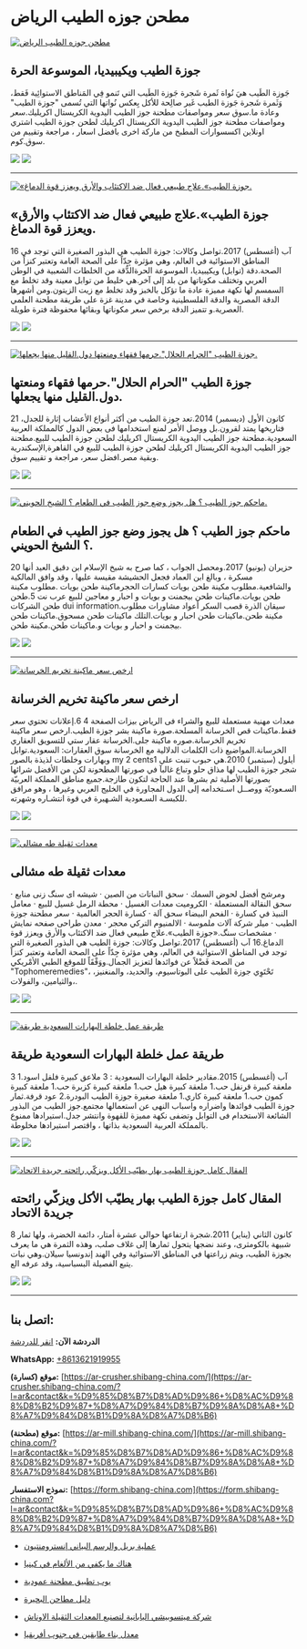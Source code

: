 # مطحن جوزه الطيب الرياض

<a href="https://swt.shibang-china.com/?l=ar&img&k=%D9%85%D8%B7%D8%AD%D9%86+%D8%AC%D9%88%D8%B2%D9%87+%D8%A7%D9%84%D8%B7%D9%8A%D8%A8+%D8%A7%D9%84%D8%B1%D9%8A%D8%A7%D8%B6" target="_blank">![مطحن جوزه الطيب الرياض](http://static.shibang-china.com/all-800x300/1236.jpg)</a>

## جوزة الطيب ويكيبيديا، الموسوعة الحرة
جَوزة الطَيب هيَ نُواة ثَمرة شَجرة جَوزة الطَيب التي تَنمو فِي المَناطق الاستوائِية فَقط، وَثَمرة شَجرة جَوزة الطيب غَير صالِحة للأكل بِعكس نُواتها التي تُسمى &quot;جوزة الطيب&quot; وعادة ما.سوق سعر ومواصفات مطحنة جوز الطيب اليدوية الكريستال اكريليك.سعر ومواصفات مطحنة جوز الطيب اليدوية الكريستال اكريليك لطحن جوزة الطيب اشتري اونلاين اكسسوارات المطبخ من ماركة اخرى بافضل اسعار ، مراجعة وتقييم من سوق.كوم.


<a href="https://whatsapp.shibangsoft.com/WhatsApp.php" target="_blank" title="WhatsApp">![](http://static.shibang-china.com/icon/whatsapp.png)</a> <a href="https://swt.shibang-china.com/?l=ar&icon&k=%D9%85%D8%B7%D8%AD%D9%86+%D8%AC%D9%88%D8%B2%D9%87+%D8%A7%D9%84%D8%B7%D9%8A%D8%A8+%D8%A7%D9%84%D8%B1%D9%8A%D8%A7%D8%B6" target="_blank">![](http://static.shibang-china.com/icon/chat-ar.png)</a>

---

<a href="https://swt.shibang-china.com/?l=ar&img&k=%D9%85%D8%B7%D8%AD%D9%86+%D8%AC%D9%88%D8%B2%D9%87+%D8%A7%D9%84%D8%B7%D9%8A%D8%A8+%D8%A7%D9%84%D8%B1%D9%8A%D8%A7%D8%B6" target="_blank">![«جوزة الطيب».علاج طبيعي فعال ضد الاكتئاب والأرق ويعزز قوة الدماغ.](http://static.shibang-china.com/all-800x300/709.jpg)</a>

## «جوزة الطيب».علاج طبيعي فعال ضد الاكتئاب والأرق ويعزز قوة الدماغ.
16 آب (أغسطس) 2017.تواصل وكالات: جوزة الطيب هي البذور الصغيرة التي توجد في المناطق الاستوائية في العالم، وهي مؤثرة جِدّاً على الصحة العامة وتعتبر كنزاً من الصحة.دقة (توابل) ويكيبيديا، الموسوعة الحرةالدُّقة من الخلطات الشعبية في الوطن العربي وتختلف مكوناتها من بلد إلى آخر.هي خليط من توابل معينة وقد تخلط مع السمسم لها نكهة مميزة عادة ما تؤكل بالخبز وقد تخلط مع زيت الزيتون.ومن أشهرها الدقة المصرية والدقة الفلسطينية وخاصة في مدينة غزة على طريقة مطحنة العلمي العصرية.و تتميز الدقة برخص سعر مكوناتها وبقائها محفوظة فترة طويلة.


<a href="https://whatsapp.shibangsoft.com/WhatsApp.php" target="_blank" title="WhatsApp">![](http://static.shibang-china.com/icon/whatsapp.png)</a> <a href="https://swt.shibang-china.com/?l=ar&icon&k=%D9%85%D8%B7%D8%AD%D9%86+%D8%AC%D9%88%D8%B2%D9%87+%D8%A7%D9%84%D8%B7%D9%8A%D8%A8+%D8%A7%D9%84%D8%B1%D9%8A%D8%A7%D8%B6" target="_blank">![](http://static.shibang-china.com/icon/chat-ar.png)</a>

---

<a href="https://swt.shibang-china.com/?l=ar&img&k=%D9%85%D8%B7%D8%AD%D9%86+%D8%AC%D9%88%D8%B2%D9%87+%D8%A7%D9%84%D8%B7%D9%8A%D8%A8+%D8%A7%D9%84%D8%B1%D9%8A%D8%A7%D8%B6" target="_blank">![جوزة الطيب &quot;الحرام الحلال&quot;.حرمها فقهاء ومنعتها دول.القليل منها يجعلها.](http://static.shibang-china.com/all-800x300/545.jpg)</a>

## جوزة الطيب &quot;الحرام الحلال&quot;.حرمها فقهاء ومنعتها دول.القليل منها يجعلها.
21 كانون الأول (ديسمبر) 2014.تعد جوزة الطيب من أكثر أنواع الأعشاب إثارة للجدل، فتاريخها يمتد لقرون.بل ووصل الأمر لمنع استخدامها فى بعض الدول كالمملكة العربية السعودية.مطحنة جوز الطيب اليدوية الكريستال اكريليك لطحن جوزة الطيب للبيع.مطحنة جوز الطيب اليدوية الكريستال اكريليك لطحن جوزة الطيب للبيع في القاهرة,الإسكندرية وبقية مصر.افضل سعر، مراجعة و تقييم سوق.


<a href="https://whatsapp.shibangsoft.com/WhatsApp.php" target="_blank" title="WhatsApp">![](http://static.shibang-china.com/icon/whatsapp.png)</a> <a href="https://swt.shibang-china.com/?l=ar&icon&k=%D9%85%D8%B7%D8%AD%D9%86+%D8%AC%D9%88%D8%B2%D9%87+%D8%A7%D9%84%D8%B7%D9%8A%D8%A8+%D8%A7%D9%84%D8%B1%D9%8A%D8%A7%D8%B6" target="_blank">![](http://static.shibang-china.com/icon/chat-ar.png)</a>

---

<a href="https://swt.shibang-china.com/?l=ar&img&k=%D9%85%D8%B7%D8%AD%D9%86+%D8%AC%D9%88%D8%B2%D9%87+%D8%A7%D9%84%D8%B7%D9%8A%D8%A8+%D8%A7%D9%84%D8%B1%D9%8A%D8%A7%D8%B6" target="_blank">![ماحكم جوز الطيب ؟ هل يجوز وضع جوز الطيب في الطعام ؟ الشيخ الحويني.](http://static.shibang-china.com/all-800x300/938.jpg)</a>

## ماحكم جوز الطيب ؟ هل يجوز وضع جوز الطيب في الطعام ؟ الشيخ الحويني.
20 حزيران (يونيو) 2017.ومحصل الجواب ، كما صرح به شيخ الإسلام ابن دقيق العيد أنها مسكرة ، وبالغ ابن العماد فجعل الحشيشة مقيسة عليها ، وقد وافق المالكية والشافعية.مطلوب مكينة طحن بويات كسارات الحجرماكينة طحن بويات .مطلوب مكينة طحن بويات.ماكينات طحن بيجمنت و بويات و احبار و معاجين للبيع عرب نت 5.طحن طحن الشركات dui information.سيقان الذرة قصب السكر أعواد مشاورات مطلوب مكينة طحن.ماكينات طحن احبار و بويات.التلك ماكينات طحن مسحوق.ماكينات طحن بيجمنت و احبار و بويات و.ماكينات طحن.مكينة طحن.


<a href="https://whatsapp.shibangsoft.com/WhatsApp.php" target="_blank" title="WhatsApp">![](http://static.shibang-china.com/icon/whatsapp.png)</a> <a href="https://swt.shibang-china.com/?l=ar&icon&k=%D9%85%D8%B7%D8%AD%D9%86+%D8%AC%D9%88%D8%B2%D9%87+%D8%A7%D9%84%D8%B7%D9%8A%D8%A8+%D8%A7%D9%84%D8%B1%D9%8A%D8%A7%D8%B6" target="_blank">![](http://static.shibang-china.com/icon/chat-ar.png)</a>

---

<a href="https://swt.shibang-china.com/?l=ar&img&k=%D9%85%D8%B7%D8%AD%D9%86+%D8%AC%D9%88%D8%B2%D9%87+%D8%A7%D9%84%D8%B7%D9%8A%D8%A8+%D8%A7%D9%84%D8%B1%D9%8A%D8%A7%D8%B6" target="_blank">![ارخص سعر ماكينة تخريم الخرسانة](http://static.shibang-china.com/all-800x300/722.jpg)</a>

## ارخص سعر ماكينة تخريم الخرسانة
معدات مهنية مستعملة للبيع والشراء فى الرياض بيزات الصفحة 4 6.إعلانات تحتوي سعر فقط.ماكينات قص الخرسانة المسلحة.صورة ماكينة بشر جوزة الطيب.ارخص سعر ماكينة تخريم الخرسانة.صوره ماكينة جلى.الخرسانة عقار ستي للتسويق العقاري الخرسانة.المواضيع ذات الكلمات الدلالية مع الخرسانة سوق العقارات: السعودية.توابل وبهارات وخلطات لذيذة بالصور my 2 cents1 أيلول (سبتمبر) 2010.هي حبوب تنبت علي شجر جوزة الطيب لها مذاق حلو وتباع غالبآ في صورتها المطحونة لكن من الأفضل شرائها بصورتها الأصلية ثم بشرها عند الحاجة لتكون طازجة.جميع مناطق المملكة العربيّة السـعوديّة ووصــل اسـتخدامه إلى الدول المجاورة في الخليج العربي وغيرها ، وهو مرافق للكبسـة السـعودية الشـهيرة في قوة انتشـاره وشهرته.


<a href="https://whatsapp.shibangsoft.com/WhatsApp.php" target="_blank" title="WhatsApp">![](http://static.shibang-china.com/icon/whatsapp.png)</a> <a href="https://swt.shibang-china.com/?l=ar&icon&k=%D9%85%D8%B7%D8%AD%D9%86+%D8%AC%D9%88%D8%B2%D9%87+%D8%A7%D9%84%D8%B7%D9%8A%D8%A8+%D8%A7%D9%84%D8%B1%D9%8A%D8%A7%D8%B6" target="_blank">![](http://static.shibang-china.com/icon/chat-ar.png)</a>

---

<a href="https://swt.shibang-china.com/?l=ar&img&k=%D9%85%D8%B7%D8%AD%D9%86+%D8%AC%D9%88%D8%B2%D9%87+%D8%A7%D9%84%D8%B7%D9%8A%D8%A8+%D8%A7%D9%84%D8%B1%D9%8A%D8%A7%D8%B6" target="_blank">![معدات ثقيلة طه مشالى](http://static.shibang-china.com/all-800x300/843.jpg)</a>

## معدات ثقيلة طه مشالى
ومرشح أفضل لحوض السمك &middot; سحق النباتات من الصين &middot; شیشه ای سنگ زنی منابع &middot; سحق النقالة المستعملة &middot; الكروميت معدات الغسيل &middot; محطة الرمل غسيل للبيع &middot; معامل النبيذ في كسارة &middot; الفحم البيضاء سحق آلة &middot; كسارة الحجر العالمية &middot; سعر مطحنة جوزة الطيب &middot; ميلر شركة آلات ملموسة &middot; الالمنيوم التركي محجر &middot; معدن طراحی صفحه نمایش &middot; مشخصات سنگ.«جوزة الطيب».علاج طبيعي فعال ضد الاكتئاب والأرق ويعزز قوة الدماغ.16 آب (أغسطس) 2017.تواصل وكالات: جوزة الطيب هي البذور الصغيرة التي توجد في المناطق الاستوائية في العالم، وهي مؤثرة جِدّاً على الصحة العامة وتعتبر كنزاً من الصحة فَضْلاً عن فوائدها لتعزيز الجمال.ووَفْقَاً للموقع الطبي الأمْريكي &quot;Tophomeremedies&quot;، تَحْتَوِي جوزة الطيب على البوتاسيوم، والحديد، والمنغنيز، والثيامين، والفولات،.


<a href="https://whatsapp.shibangsoft.com/WhatsApp.php" target="_blank" title="WhatsApp">![](http://static.shibang-china.com/icon/whatsapp.png)</a> <a href="https://swt.shibang-china.com/?l=ar&icon&k=%D9%85%D8%B7%D8%AD%D9%86+%D8%AC%D9%88%D8%B2%D9%87+%D8%A7%D9%84%D8%B7%D9%8A%D8%A8+%D8%A7%D9%84%D8%B1%D9%8A%D8%A7%D8%B6" target="_blank">![](http://static.shibang-china.com/icon/chat-ar.png)</a>

---

<a href="https://swt.shibang-china.com/?l=ar&img&k=%D9%85%D8%B7%D8%AD%D9%86+%D8%AC%D9%88%D8%B2%D9%87+%D8%A7%D9%84%D8%B7%D9%8A%D8%A8+%D8%A7%D9%84%D8%B1%D9%8A%D8%A7%D8%B6" target="_blank">![طريقة عمل خلطة البهارات السعودية طريقة](http://static.shibang-china.com/all-800x300/885.jpg)</a>

## طريقة عمل خلطة البهارات السعودية طريقة
3 آب (أغسطس) 2015.مقادير خلطة البهارات السعودية : 3 ملاعق كبيرة فلفل اسود.1 ملعقة كبيرة قرنفل حب.1 ملعقة كبيرة هيل حب.1 ملعقة كبيرة كزبرة حب.1 ملعقة كبيرة كمون حب.1 ملعقة كبيرة كاري.1 ملعقة صغيرة جوزة الطيب البودرة.2 عود قرفة.ثمار جوزة الطيب فوائدها واضراره واسباب النهى عن استعمالها مجتمع.جوز الطيب من البذور الشائعة الاستخدام فى التوابل وتضفى نكهة مميزة للقهوة وانتشر جدل.استيرادها ممنوع بالمملكة العربية السعودية بذاتها ، واقتصر استيرادها مخلوطة.


<a href="https://whatsapp.shibangsoft.com/WhatsApp.php" target="_blank" title="WhatsApp">![](http://static.shibang-china.com/icon/whatsapp.png)</a> <a href="https://swt.shibang-china.com/?l=ar&icon&k=%D9%85%D8%B7%D8%AD%D9%86+%D8%AC%D9%88%D8%B2%D9%87+%D8%A7%D9%84%D8%B7%D9%8A%D8%A8+%D8%A7%D9%84%D8%B1%D9%8A%D8%A7%D8%B6" target="_blank">![](http://static.shibang-china.com/icon/chat-ar.png)</a>

---

<a href="https://swt.shibang-china.com/?l=ar&img&k=%D9%85%D8%B7%D8%AD%D9%86+%D8%AC%D9%88%D8%B2%D9%87+%D8%A7%D9%84%D8%B7%D9%8A%D8%A8+%D8%A7%D9%84%D8%B1%D9%8A%D8%A7%D8%B6" target="_blank">![المقال كامل جوزة الطيب بهار يطيّب الأكل ويزكّي رائحته جريدة الاتحاد](http://static.shibang-china.com/all-800x300/769.jpg)</a>

## المقال كامل جوزة الطيب بهار يطيّب الأكل ويزكّي رائحته جريدة الاتحاد
8 كانون الثاني (يناير) 2011.شجرة ارتفاعها حوالي عشرة أمتار، دائمة الخضرة، ولها ثمار شبيهة بالكومثرى، وعند نضجها يتحول ثمارها إلى غلاف صلب، وهذه الثمرة هي ما يعرف بجوزة الطيب، ويتم زراعتها في المناطق الاستوائية وفي الهند إندونسيا سيلان.وهي نبات يتبع الفصيلة البسباسية، وقد عرفه الع.

<a href="https://whatsapp.shibangsoft.com/WhatsApp.php" target="_blank" title="WhatsApp">![](http://static.shibang-china.com/icon/whatsapp.png)</a> <a href="https://swt.shibang-china.com/?l=ar&icon&k=%D9%85%D8%B7%D8%AD%D9%86+%D8%AC%D9%88%D8%B2%D9%87+%D8%A7%D9%84%D8%B7%D9%8A%D8%A8+%D8%A7%D9%84%D8%B1%D9%8A%D8%A7%D8%B6" target="_blank">![](http://static.shibang-china.com/icon/chat-ar.png)</a>

---
## اتصل بنا:

**الدردشة الآن:** [انقر للدردشة](https://swt.shibang-china.com?l=ar&contact&k=%D9%85%D8%B7%D8%AD%D9%86+%D8%AC%D9%88%D8%B2%D9%87+%D8%A7%D9%84%D8%B7%D9%8A%D8%A8+%D8%A7%D9%84%D8%B1%D9%8A%D8%A7%D8%B6)

**WhatsApp:**  [+8613621919955](https://whatsapp.shibangsoft.com/WhatsApp.php)

**موقع (كسارة):** [https://ar-crusher.shibang-china.com/](https://ar-crusher.shibang-china.com/?l=ar&contact&k=%D9%85%D8%B7%D8%AD%D9%86+%D8%AC%D9%88%D8%B2%D9%87+%D8%A7%D9%84%D8%B7%D9%8A%D8%A8+%D8%A7%D9%84%D8%B1%D9%8A%D8%A7%D8%B6)

**موقع (مطحنة):** [https://ar-mill.shibang-china.com/](https://ar-mill.shibang-china.com/?l=ar&contact&k=%D9%85%D8%B7%D8%AD%D9%86+%D8%AC%D9%88%D8%B2%D9%87+%D8%A7%D9%84%D8%B7%D9%8A%D8%A8+%D8%A7%D9%84%D8%B1%D9%8A%D8%A7%D8%B6)

**نموذج الاستفسار:** [https://form.shibang-china.com](https://form.shibang-china.com?l=ar&contact&k=%D9%85%D8%B7%D8%AD%D9%86+%D8%AC%D9%88%D8%B2%D9%87+%D8%A7%D9%84%D8%B7%D9%8A%D8%A8+%D8%A7%D9%84%D8%B1%D9%8A%D8%A7%D8%B6)

* [عملية بريل والرسم البياني إنسترومنتيون](../33/%D8%B9%D9%85%D9%84%D9%8A%D8%A9%20%D8%A8%D8%B1%D9%8A%D9%84%20%D9%88%D8%A7%D9%84%D8%B1%D8%B3%D9%85%20%D8%A7%D9%84%D8%A8%D9%8A%D8%A7%D9%86%D9%8A%20%D8%A5%D9%86%D8%B3%D8%AA%D8%B1%D9%88%D9%85%D9%86%D8%AA%D9%8A%D9%88%D9%86.md)

* [هناك ما يكفي من الألغام في كينيا](../34/%D9%87%D9%86%D8%A7%D9%83%20%D9%85%D8%A7%20%D9%8A%D9%83%D9%81%D9%8A%20%D9%85%D9%86%20%D8%A7%D9%84%D8%A3%D9%84%D8%BA%D8%A7%D9%85%20%D9%81%D9%8A%20%D9%83%D9%8A%D9%86%D9%8A%D8%A7.md)

* [يوب تطبيق مطحنة عمودية](../32/%D9%8A%D9%88%D8%A8%20%D8%AA%D8%B7%D8%A8%D9%8A%D9%82%20%D9%85%D8%B7%D8%AD%D9%86%D8%A9%20%D8%B9%D9%85%D9%88%D8%AF%D9%8A%D8%A9.md)

* [دليل مطاحن البحيرة](../34/%D8%AF%D9%84%D9%8A%D9%84%20%D9%85%D8%B7%D8%A7%D8%AD%D9%86%20%D8%A7%D9%84%D8%A8%D8%AD%D9%8A%D8%B1%D8%A9.md)

* [شركة ميتسوبيشي اليابانية لتصنيع المعدات الثقيلة الاوناش](../34/%D8%B4%D8%B1%D9%83%D8%A9%20%D9%85%D9%8A%D8%AA%D8%B3%D9%88%D8%A8%D9%8A%D8%B4%D9%8A%20%D8%A7%D9%84%D9%8A%D8%A7%D8%A8%D8%A7%D9%86%D9%8A%D8%A9%20%D9%84%D8%AA%D8%B5%D9%86%D9%8A%D8%B9%20%D8%A7%D9%84%D9%85%D8%B9%D8%AF%D8%A7%D8%AA%20%D8%A7%D9%84%D8%AB%D9%82%D9%8A%D9%84%D8%A9%20%D8%A7%D9%84%D8%A7%D9%88%D9%86%D8%A7%D8%B4.md)

* [معدل بناء طابقين في جنوب أفريقيا](../34/%D9%85%D8%B9%D8%AF%D9%84%20%D8%A8%D9%86%D8%A7%D8%A1%20%D8%B7%D8%A7%D8%A8%D9%82%D9%8A%D9%86%20%D9%81%D9%8A%20%D8%AC%D9%86%D9%88%D8%A8%20%D8%A3%D9%81%D8%B1%D9%8A%D9%82%D9%8A%D8%A7.md)